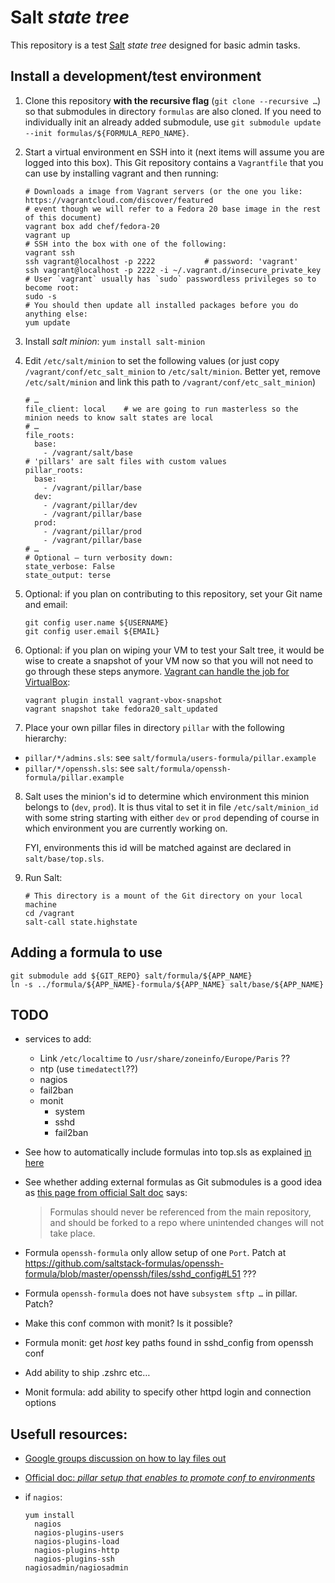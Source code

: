 # Salt *state tree*

This repository is a test [Salt](http://www.saltstack.com/) *state tree* designed for basic admin
tasks.

## Install a development/test environment

1. Clone this repository **with the recursive flag** (`git clone --recursive …`) so that submodules
    in directory `formulas` are also cloned. If you need to individually init an already added
    submodule, use `git submodule update --init formulas/${FORMULA_REPO_NAME}`.

2. Start a virtual environment en SSH into it (next items will assume you are logged into this box).
    This Git repository contains a `Vagrantfile` that you can use by installing vagrant and then
    running:

    ```
    # Downloads a image from Vagrant servers (or the one you like: https://vagrantcloud.com/discover/featured
    # event though we will refer to a Fedora 20 base image in the rest of this document)
    vagrant box add chef/fedora-20
    vagrant up
    # SSH into the box with one of the following:
    vagrant ssh
    ssh vagrant@localhost -p 2222           # password: 'vagrant'
    ssh vagrant@localhost -p 2222 -i ~/.vagrant.d/insecure_private_key
    # User `vagrant` usually has `sudo` passwordless privileges so to become root:
    sudo -s
    # You should then update all installed packages before you do anything else:
    yum update
    ```

3. Install *salt minion*: `yum install salt-minion`

4. Edit `/etc/salt/minion` to set the following values (or just copy `/vagrant/conf/etc_salt_minion`
    to `/etc/salt/minion`. Better yet, remove `/etc/salt/minion` and link this path to
    `/vagrant/conf/etc_salt_minion`)

    ```
    # …
    file_client: local    # we are going to run masterless so the minion needs to know salt states are local
    # …
    file_roots:
      base:
        - /vagrant/salt/base
    # 'pillars' are salt files with custom values
    pillar_roots:
      base:
        - /vagrant/pillar/base
      dev:
        - /vagrant/pillar/dev
        - /vagrant/pillar/base
      prod:
        - /vagrant/pillar/prod
        - /vagrant/pillar/base
    # …
    # Optional – turn verbosity down:
    state_verbose: False
    state_output: terse
    ```

5. Optional: if you plan on contributing to this repository, set your Git name and email:

    ```
    git config user.name ${USERNAME}
    git config user.email ${EMAIL}
    ```

6. Optional: if you plan on wiping your VM to test your Salt tree, it would be wise to create a
    snapshot of your VM now so that you will not need to go through these steps anymore.
    [Vagrant can handle the job for VirtualBox](https://github.com/dergachev/vagrant-vbox-snapshot):

    ```
    vagrant plugin install vagrant-vbox-snapshot
    vagrant snapshot take fedora20_salt_updated
    ```

7. Place your own pillar files in directory `pillar` with the following hierarchy:

  - `pillar/*/admins.sls`: see `salt/formula/users-formula/pillar.example`
  - `pillar/*/openssh.sls`: see `salt/formula/openssh-formula/pillar.example`

8.  Salt uses the minion's id to determine which environment this minion belongs to (`dev`, `prod`).
    It is thus vital to set it in file `/etc/salt/minion_id` with some string starting with either
    `dev` or `prod` depending of course in which environment you are currently working on.

    FYI, environments this id will be matched against are declared in `salt/base/top.sls`.

9. Run Salt:

    ```
    # This directory is a mount of the Git directory on your local machine
    cd /vagrant
    salt-call state.highstate
    ```

## Adding a formula to use

```
git submodule add ${GIT_REPO} salt/formula/${APP_NAME}
ln -s ../formula/${APP_NAME}-formula/${APP_NAME} salt/base/${APP_NAME}
```

## TODO

- services to add:
  - Link `/etc/localtime` to `/usr/share/zoneinfo/Europe/Paris` ??
  - ntp (use `timedatectl`??)
  - nagios
  - fail2ban
  - monit
    - system
    - sshd
    - fail2ban

- See how to automatically include formulas into top.sls as explained [in here](https://git.forgeservicelab.fi/jrodrigu/masterless-formulas/blob/e70e4e11d4c4ec1f66b1374d2335e745f4827bce/ml-wordpress/init.sls)
- See whether adding external formulas as Git submodules is a good idea as
  [this page from official Salt doc](http://docs.saltstack.com/en/latest/topics/best_practices.html)
  says:

  > Formulas should never be referenced from the main repository, and should be forked to a repo
  > where unintended changes will not take place.

- Formula `openssh-formula` only allow setup of one `Port`. Patch at https://github.com/saltstack-formulas/openssh-formula/blob/master/openssh/files/sshd_config#L51  ???
- Formula `openssh-formula` does not have `subsystem sftp …` in pillar. Patch?
- Make this conf common with monit? Is it possible?
- Formula monit: get *_host_* key paths found in sshd_config from openssh conf
- Add ability to ship .zshrc etc…
- Monit formula: add ability to specify other httpd login and connection options

## Usefull resources:

- [Google groups discussion on how to lay files out](https://groups.google.com/forum/#!msg/salt-users/k8tYoBQM_Fo/TtncOjwkBc4J)
- [Official doc: *pillar setup that enables to promote conf to environments*](http://docs.saltstack.com/en/latest/topics/tutorials/states_pt4.html#environment-configuration)

- if `nagios`:

    ```
    yum install
      nagios
      nagios-plugins-users
      nagios-plugins-load
      nagios-plugins-http
      nagios-plugins-ssh
    nagiosadmin/nagiosadmin
    ```
